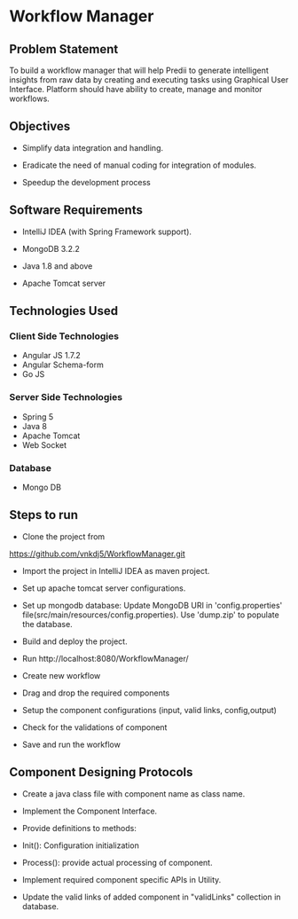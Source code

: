 # Workflow Manager 

## Problem Statement 

To build a workflow manager that will help Predii to generate intelligent insights from raw data by creating and executing tasks using Graphical User Interface. Platform should have ability to create, manage and monitor workflows. 

## Objectives 

  - Simplify data integration and handling. 

  - Eradicate the need of manual coding for integration of modules. 

  - Speedup the development process 

 

## Software Requirements 

  - IntelliJ IDEA (with Spring Framework support). 

  - MongoDB 3.2.2

  - Java 1.8 and above 

  - Apache Tomcat server 

## Technologies Used 

### Client Side Technologies

  - Angular JS 1.7.2 
  - Angular Schema-form
  - Go JS 


### Server Side Technologies

  - Spring 5
  - Java 8
  - Apache Tomcat 
  - Web Socket 
  
### Database

  - Mongo DB  
 

## Steps to run  

  -  Clone the project from 

https://github.com/vnkdj5/WorkflowManager.git 

  - Import the project in IntelliJ IDEA as maven project. 

  - Set up apache tomcat server configurations. 

  - Set up mongodb database: 
      Update MongoDB URI in 'config.properties' file(src/main/resources/config.properties).
      Use 'dump.zip' to populate the database.

  - Build and deploy the project. 

  - Run http://localhost:8080/WorkflowManager/ 

  - Create new workflow  

  - Drag and drop the required components 

  - Setup the component configurations (input, valid links, config,output) 

   - Check for the validations of component 

  - Save and run the workflow 
 

## Component Designing Protocols 

  - Create a java class file with component name as class name. 

  - Implement the Component Interface. 

  - Provide definitions to methods:  

  - Init(): Configuration initialization 

  - Process(): provide actual processing of component. 

  - Implement required component specific APIs in Utility. 

  - Update the valid links of added component in "validLinks" collection in database.  

 

 

 

 

 

 

 

 
